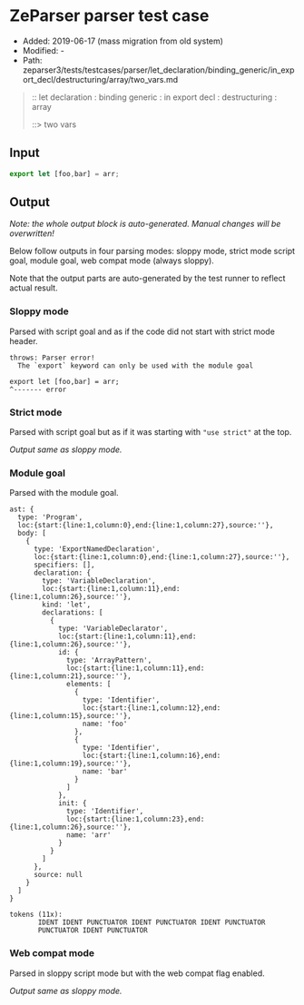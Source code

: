 # ZeParser parser test case

- Added: 2019-06-17 (mass migration from old system)
- Modified: -
- Path: zeparser3/tests/testcases/parser/let_declaration/binding_generic/in_export_decl/destructuring/array/two_vars.md

> :: let declaration : binding generic : in export decl : destructuring : array
>
> ::> two vars

## Input

`````js
export let [foo,bar] = arr;
`````

## Output

_Note: the whole output block is auto-generated. Manual changes will be overwritten!_

Below follow outputs in four parsing modes: sloppy mode, strict mode script goal, module goal, web compat mode (always sloppy).

Note that the output parts are auto-generated by the test runner to reflect actual result.

### Sloppy mode

Parsed with script goal and as if the code did not start with strict mode header.

`````
throws: Parser error!
  The `export` keyword can only be used with the module goal

export let [foo,bar] = arr;
^------- error
`````

### Strict mode

Parsed with script goal but as if it was starting with `"use strict"` at the top.

_Output same as sloppy mode._

### Module goal

Parsed with the module goal.

`````
ast: {
  type: 'Program',
  loc:{start:{line:1,column:0},end:{line:1,column:27},source:''},
  body: [
    {
      type: 'ExportNamedDeclaration',
      loc:{start:{line:1,column:0},end:{line:1,column:27},source:''},
      specifiers: [],
      declaration: {
        type: 'VariableDeclaration',
        loc:{start:{line:1,column:11},end:{line:1,column:26},source:''},
        kind: 'let',
        declarations: [
          {
            type: 'VariableDeclarator',
            loc:{start:{line:1,column:11},end:{line:1,column:26},source:''},
            id: {
              type: 'ArrayPattern',
              loc:{start:{line:1,column:11},end:{line:1,column:21},source:''},
              elements: [
                {
                  type: 'Identifier',
                  loc:{start:{line:1,column:12},end:{line:1,column:15},source:''},
                  name: 'foo'
                },
                {
                  type: 'Identifier',
                  loc:{start:{line:1,column:16},end:{line:1,column:19},source:''},
                  name: 'bar'
                }
              ]
            },
            init: {
              type: 'Identifier',
              loc:{start:{line:1,column:23},end:{line:1,column:26},source:''},
              name: 'arr'
            }
          }
        ]
      },
      source: null
    }
  ]
}

tokens (11x):
       IDENT IDENT PUNCTUATOR IDENT PUNCTUATOR IDENT PUNCTUATOR
       PUNCTUATOR IDENT PUNCTUATOR
`````


### Web compat mode

Parsed in sloppy script mode but with the web compat flag enabled.

_Output same as sloppy mode._
